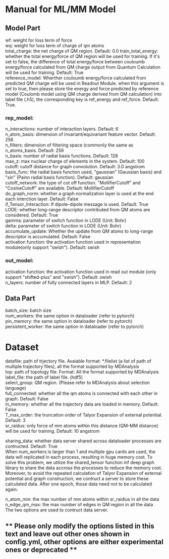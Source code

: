 # Manual for ML/MM Model 

## Model Part
wf: weight for loss term of force  
wq: weight for loss term of charge of qm atoms  
total_charge: the net charge of QM region. Default: 0.0
train_total_energy: whether the total energy/force of QM region will be used for training. If it's set to false, the difference of total energy/force between couloumb energy/force calculated from QM charge output from Quantum Calculation will be used for training. Default: True  
reference_model: Wherther couloumb energy/force calculated from predicted QM charge will be used in Readout Module. when this argument is set to true, then please store the energy and force predicted by reference model (Coulomb model using QM charge derived from QM calculation) into label file (.h5), the corresponding key is ref_energy and ref_force. Default: True.

### rep_model:
n_interactions: number of interaction layers. Default: 6  
n_atom_basis: dimension of invariant/equivariant feature vector. Default: 256  
n_filters: dimension of filtering space (commonly the same as n_atoms_basis. Default: 256  
n_basis: number of radial basis functions. Default: 128  
max_z: max nuclear charge of elements in the system. Default: 100  
cutoff: cutoff distance for graph convolution. Default: 3.0 angstrom  
basis_func: the radial basis function used, "gaussian" (Gaussian basis) and "sin" (Painn radial basis function). Default: gaussian   
cutoff_network: the type of cut off function. "MollifierCutoff" and "CosineCutoff" are available. Default: MollifierCutoff    
do_graph_norm: whether a graph normalization layer is used at the end each interction layer. Default: False   
if_Tensor_Interaction: If dipole-dipole message is used. Default: True  
LODE: whether long-range descriptor contributed from QM atoms are considered. Default: True  
gamma: parameter of switch function in LODE (Unit: Bohr)  
delta: parameter of switch function in LODE (Unit: Bohr)  
accumulate_update: Whether the update from QM atoms to long-range descriptor is accumulated. Default: False  
activation function: the activation function used in representation module(only support "swish"). Default: swish  

### out_model:
activation function: the activation function used in read out module (only support "shifted-plus" and "swish"). Default: swish  
n_layers: number of fully connected layers in MLP. Default: 2  

## Data Part
batch_size: batch size  
num_workers: the same option in dataloader (refer to pytorch)  
pin_memory: the same option in dataloader (refer to pytorch)  
persistent_worker: the same option in dataloader (refer to pytorch)  

# Dataset
datafile: path of trjectory file. Avaiable format: \*.filelist (a list of path of multiple trajectory files), all the format supported by MDAnalysis  
top: path of topology file. Format: All the format supported by MDAnalysis  
label_file: the path of label file. (hdf5)  
select_group: QM region. (Please refer to MDAnalysis about selection language)  
full_connected: whether all the qm atoms is connected with each other in graph. Default: False  
in_memory: whether all the trajectory data are loaded in memory. Default: False  
T_max_order: the truncation order of Talyor Expansion of external potential. Default: 3   
sr_raidus: only force of mm atoms within this distance (QM-MM distance) will be used for training. Default: 10 angstrom  

sharing_data: whether data server shared across dataloader processes are contructed. Default: True  
When num_workers is larger than 1 and multiple gpu cards are used, the data will replicated in each process, resulting in huge memory cost. To solve this problem, we utilize the shared_tensor function inf deep graph library to share the data accross the processes to reduce the memory cost. Moreover, to avoid the repeated calculation of Talyor Expansion of external potential and graph construction, we contruct a server to store these calculated data. After one epoch, those data need not to be calculated again.   

n_atom_mm: the max number of mm atoms within sr_raidius in all the data  
n_edge_qm_max: the max number of edges in QM region in all the data  
The two options are used to contruct data server.   

## ** Please only modify the options listed in this text and leave out other ones shown in config.yml, other options are either experimental ones or deprecated ** 
